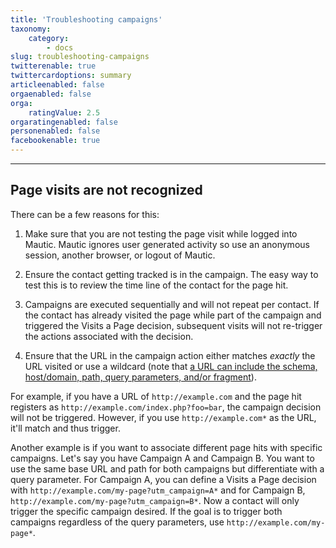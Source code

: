 ```yaml
---
title: 'Troubleshooting campaigns'
taxonomy:
    category:
        - docs
slug: troubleshooting-campaigns
twitterenable: true
twittercardoptions: summary
articleenabled: false
orgaenabled: false
orga:
    ratingValue: 2.5
orgaratingenabled: false
personenabled: false
facebookenable: true
---
```


---------------------

## Page visits are not recognized

There can be a few reasons for this:

1. Make sure that you are not testing the page visit while logged into Mautic. Mautic ignores user generated activity so use an anonymous session, another browser, or logout of Mautic.

1. Ensure the contact getting tracked is in the campaign. The easy way to test this is to review the time line of the contact for the page hit.

1. Campaigns are executed sequentially and will not repeat per contact. If the contact has already visited the page while part of the campaign and triggered the Visits a Page decision, subsequent visits will not re-trigger the actions associated with the decision.

1. Ensure that the URL in the campaign action either matches _exactly_ the URL visited or use a wildcard (note that [a URL can include the schema, host/domain, path, query parameters, and/or fragment][url]).

For example, if you have a URL of `http://example.com` and the page hit registers as `http://example.com/index.php?foo=bar`, the campaign decision will not be triggered. However, if you use `http://example.com*` as the URL, it'll match and thus trigger.

Another example is if you want to associate different page hits with specific campaigns. Let's say you have Campaign A and Campaign B. You want to use the same base URL and path for both campaigns but differentiate with a query parameter.  For Campaign A, you can define a Visits a Page decision with `http://example.com/my-page?utm_campaign=A*` and for Campaign B, `http://example.com/my-page?utm_campaign=B*`. Now a contact will only trigger the specific campaign desired. If the goal is to trigger both campaigns regardless of the query parameters, use `http://example.com/my-page*`.

[url]: <https://en.wikipedia.org/wiki/Uniform_Resource_Locator>